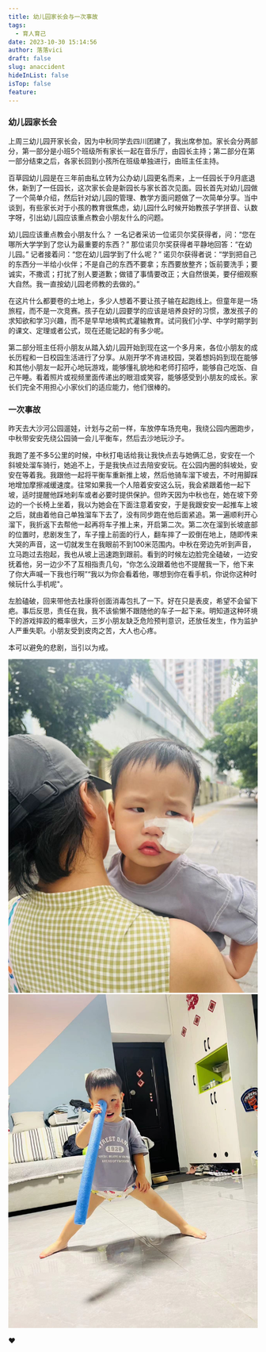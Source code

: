 ```yaml
---
title: 幼儿园家长会与一次事故
tags:
  - 育人育己
date: 2023-10-30 15:14:56
author: 落落vici
draft: false
slug: anaccident
hideInList: false
isTop: false
feature:
---
```

### 幼儿园家长会

上周三幼儿园开家长会，因为中秋同学去四川团建了，我出席参加。家长会分两部分，第一部分是小班5个班级所有家长一起在音乐厅，由园长主持；第二部分在第一部分结束之后，各家长回到小孩所在班级单独进行，由班主任主持。

百草园幼儿园是在三年前由私立转为公办幼儿园更名而来，上一任园长于9月底退休，新到了一任园长，这次家长会是新园长与家长首次见面。园长首先对幼儿园做了一个简单介绍，然后针对幼儿园的管理、教学方面问题做了一次简单分享。当中谈到，有些家长对于小孩的教育很焦虑，幼儿园什么时候开始教孩子学拼音、认数字呀，引出幼儿园应该重点教会小朋友什么的问题。

幼儿园应该重点教会小朋友什么？
一名记者采访一位诺贝尔奖获得者，问：“您在哪所大学学到了您认为最重要的东西？”
那位诺贝尔奖获得者平静地回答：“在幼儿园。”
记者接着问：“您在幼儿园学到了什么呢？”
诺贝尔获得者说：“学到把自己的东西分一半给小伙伴；不是自己的东西不要拿；东西要放整齐；饭前要洗手；要诚实，不撒谎；打扰了别人要道歉；做错了事情要改正；大自然很美，要仔细观察大自然。我一直按幼儿园老师教的去做的。”

在这片什么都要卷的土地上，多少人想着不要让孩子输在起跑线上。但童年是一场旅程，而不是一次竞赛。孩子在幼儿园要学的应该是培养良好的习惯，激发孩子的求知欲和学习兴趣，而不是早早地填鸭式灌输教育。试问我们小学、中学时期学到的课文、定理或者公式，现在还能记起的有多少呢。

第二部分班主任将小朋友从踏入幼儿园开始到现在这一个多月来，各位小朋友的成长历程和一日校园生活进行了分享。从刚开学不肯进校园，哭着想妈妈到现在能够和其他小朋友一起开心地玩游戏，能够懂礼貌地和老师打招呼，能够自己吃饭、自己午睡。看着照片或视频里面传递出的眼泪或笑容，能够感受到小朋友的成长。家长们完全不用担心小家伙们的适应能力，他们很棒的。

### 一次事故

昨天去大沙河公园遛娃，计划与之前一样，车放停车场充电，我绕公园内圈跑步，中秋带安安先绕公园骑一会儿平衡车，然后去沙地玩沙子。

我跑了差不多5公里的时候，中秋打电话给我让我快点去与她俩汇总，安安在一个斜坡处溜车骑行，她追不上，于是我快点过去陪安安玩。在公园内圈的斜坡处，安安在等着我。我跟他一起将平衡车重新推上坡，然后他骑车溜下坡去，不时用脚踩地增加摩擦减缓速度。往常如果我一个人陪着安安这么玩，我会紧跟着他一起下坡，适时提醒他踩地刹车或者必要时提供保护。但昨天因为中秋也在，她在坡下旁边的一个长椅上坐着，我以为她会在下面注意着安安，于是我跟安安一起推车上坡之后，就由着他自己单独溜车下去了，没有同步跑在他后面紧追。第一遍顺利开心溜下，我折返下去帮他一起再将车子推上来，开启第二次。第二次在溜到长坡底部的位置时，悲剧发生了，车子撞上前面的行人，翻车摔了一跤倒在地上，随即传来大哭的声音，这一切就发生在我眼前不到100米范围内。中秋在旁边先听到声音，立马跑过去抱起，我也从坡上迅速跑到跟前。看到的时候左边脸完全磕破，一边安抚着他，另一边少不了互相指责几句，“你怎么没跟着他也不提醒我一下，他下来了你大声喊一下我也行啊”“我以为你会看着他，哪想到你在看手机，你说你这种时候玩什么手机呢"。

左脸磕破，回来带他去社康将创面消毒包扎了一下。好在只是表皮，希望不会留下疤。事后反思，责任在我，我不该偷懒不跟随他的车子一起下来。明知道这种环境下的游戏摔跤的概率很大，三岁小朋友缺乏危险预判意识，还放任发生，作为监护人严重失职。小朋友受到皮肉之苦，大人也心疼。

本可以避免的悲剧，当引以为戒。

![](https://raw.githubusercontent.com/cosine00/Image/main/202310301649416.jpg)![](https://raw.githubusercontent.com/cosine00/Image/main/202310301649417.jpg)


❤
